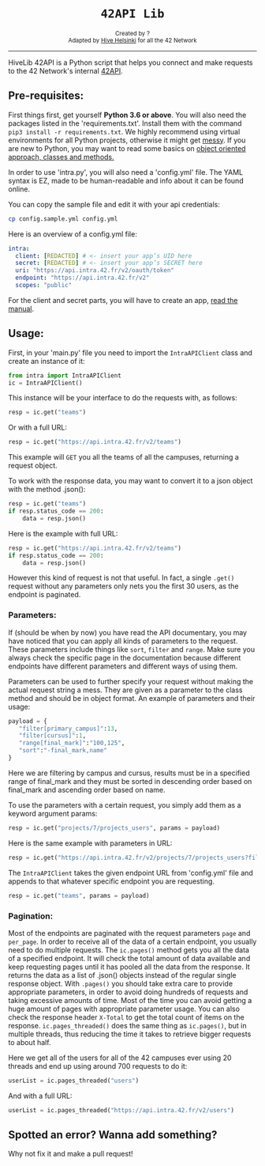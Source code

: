 <h1 align="center"><code>42API Lib</code></h1>

<div align="center">
  <sub>Created by ?</sub>
</div>
<div align="center">
  <sub>Adapted by <a href="https://hive.fi">Hive Helsinki</a> for all the 42 Network</sub>
</div>

---

HiveLib 42API is a Python script that helps you connect and make requests to the 42 Network's internal [42API](https://api.intra.42.fr/apidoc).

## Pre-requisites:
First things first, get yourself **Python 3.6 or above**. You will also need the packages listed in the 'requirements.txt'. Install them with the command `pip3 install -r requirements.txt`. We highly recommend using virtual environments for all Python projects, otherwise it might get [messy](https://xkcd.com/1987/). If you are new to Python, you may want to read some basics on [object oriented approach, classes and methods.](https://docs.python.org/3/tutorial/classes.html)

In order to use 'intra.py', you will also need a 'config.yml' file. The YAML syntax is EZ, made to be human-readable and info about it can be found online.

You can copy the sample file and edit it with your api credentials:

```bash
cp config.sample.yml config.yml
```

Here is an overview of a config.yml file:
```yaml
intra:
  client: [REDACTED] # <- insert your app’s UID here
  secret: [REDACTED] # <- insert your app’s SECRET here
  uri: "https://api.intra.42.fr/v2/oauth/token"
  endpoint: "https://api.intra.42.fr/v2"
  scopes: "public"
```
For the client and secret parts, you will have to create an app, [read the manual](https://api.intra.42.fr/apidoc/guides/getting_started).


## Usage:
First, in your 'main.py' file you need to import the `IntraAPIClient` class and create an instance of it:
```python
from intra import IntraAPIClient
ic = IntraAPIClient()
```

This instance will be your interface to do the requests with, as follows: 
```python
resp = ic.get("teams")
```
Or with a full URL:
```python
resp = ic.get("https://api.intra.42.fr/v2/teams")
```

This example will `GET` you all the teams of all the campuses, returning a request object.

To work with the response data, you may want to convert it to a json object with the method .json():
```python
resp = ic.get("teams")
if resp.status_code == 200:
    data = resp.json()
```
Here is the example with full URL:
```python
resp = ic.get("https://api.intra.42.fr/v2/teams")
if resp.status_code == 200:
    data = resp.json()
```

However this kind of request is not that useful. In fact, a single `.get()` request without any parameters only nets you the first 30 users, as the endpoint is paginated.

### Parameters:
If (should be when by now) you have read the API documentary, you may have noticed that you can apply all kinds of parameters to the request. These parameters include things like `sort`, `filter` and `range`. Make sure you always check the specific page in the documentation because different endpoints have different parameters and different ways of using them.

Parameters can be used to further specify your request without making the actual request string a mess. They are given as a parameter to the class method and should be in object format. An example of parameters and their usage:
```python
payload = {
   "filter[primary_campus]":13,
   "filter[cursus]":1,
   "range[final_mark]":"100,125",
   "sort":"-final_mark,name"
}
```

Here we are filtering by campus and cursus, results must be in a specified range of final_mark and they must be sorted in descending order based on final_mark and ascending order based on name.


To use the parameters with a certain request, you simply add them as a keyword argument params:
```python
resp = ic.get("projects/7/projects_users", params = payload)
```
Here is the same example with parameters in URL:
```python
resp = ic.get("https://api.intra.42.fr/v2/projects/7/projects_users?filter[campus]=13&filter[cursus]=1&range[final_mark]=100,125&sort=-final_mark,name")
```
The `IntraAPIClient` takes the given endpoint URL from 'config.yml' file and appends to that whatever specific endpoint you are requesting.
```python
resp = ic.get("teams", params = payload)
```

### Pagination:
Most of the endpoints are paginated with the request parameters `page` and `per_page`. In order to receive all of the data of a certain endpoint, you usually need to do multiple requests. The `ic.pages()` method gets you all the data of a specified endpoint. It will check the total amount of data available and keep requesting pages until it has pooled all the data from the response. It returns the data as a list of  .json() objects instead of the regular single response object. With `.pages()` you should take extra care to provide appropriate parameters, in order to avoid doing hundreds of requests and taking excessive amounts of time. Most of the time you can avoid getting a huge amount of pages with appropriate parameter usage. You can also check the response header `X-Total` to get the total count of items on the response. `ic.pages_threaded()` does the same thing as `ic.pages()`, but in multiple threads, thus reducing the time it takes to retrieve bigger requests to about half.

Here we get all of the users for all of the 42 campuses ever using 20 threads and end up using around 700 requests to do it:
```python
userList = ic.pages_threaded("users")
```
And with a full URL:
```python
userList = ic.pages_threaded("https://api.intra.42.fr/v2/users")
```

## Spotted an error? Wanna add something?
Why not fix it and make a pull request!
